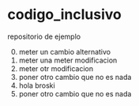 # codigo_inclusivo
repositorio de ejemplo


0) meter un cambio alternativo
1) meter una meter modificacion
2) meter otr modificacion
3) poner otro cambio que no es nada
4) hola broski
5) poner otro cambio que no es nada
